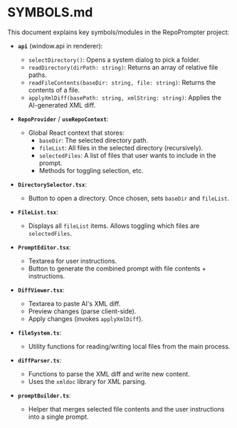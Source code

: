 # SYMBOLS.md

This document explains key symbols/modules in the RepoPrompter project:

- **`api`** (window.api in renderer):
  - `selectDirectory()`: Opens a system dialog to pick a folder.
  - `readDirectory(dirPath: string)`: Returns an array of relative file paths.
  - `readFileContents(baseDir: string, file: string)`: Returns the contents of a file.
  - `applyXmlDiff(basePath: string, xmlString: string)`: Applies the AI-generated XML diff.

- **`RepoProvider`** / **`useRepoContext`**:
  - Global React context that stores:
    - `baseDir`: The selected directory path.
    - `fileList`: All files in the selected directory (recursively).
    - `selectedFiles`: A list of files that user wants to include in the prompt.
    - Methods for toggling selection, etc.

- **`DirectorySelector.tsx`**:
  - Button to open a directory. Once chosen, sets `baseDir` and `fileList`.

- **`FileList.tsx`**:
  - Displays all `fileList` items. Allows toggling which files are `selectedFiles`.

- **`PromptEditor.tsx`**:
  - Textarea for user instructions.
  - Button to generate the combined prompt with file contents + instructions.

- **`DiffViewer.tsx`**:
  - Textarea to paste AI's XML diff.
  - Preview changes (parse client-side).
  - Apply changes (invokes `applyXmlDiff`).

- **`fileSystem.ts`**:
  - Utility functions for reading/writing local files from the main process.

- **`diffParser.ts`**:
  - Functions to parse the XML diff and write new content.  
  - Uses the `xmldoc` library for XML parsing.

- **`promptBuilder.ts`**:
  - Helper that merges selected file contents and the user instructions into a single prompt.